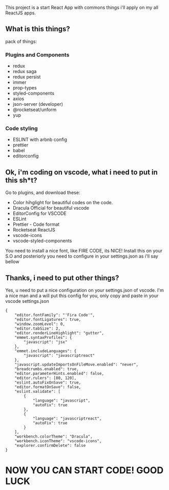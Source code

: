 This project is a start React App with commons things i'll apply on my all ReactJS apps.

## What is this things?

pack of things:

### Plugins and Components

- redux
- redux saga
- redux persist
- immer
- prop-types
- styled-components
- axios
- json-server (developer)
- @rocketseat/unform
- yup


### Code styling

- ESLINT with arbnb config
- prettier
- babel
- editorconfig

## Ok, i'm coding on vscode, what i need to put in this sh*t?

Go to plugins, and download these:

- Color hihglight for beautiful codes on the code.
- Dracula Official for beautiful vscode
- EditorConfig for VSCODE
- ESLint
- Prettier - Code format
- Rocketseat ReactJS
- vscode-icons
- vscode-styled-components

You need to install a nice font, like FIRE CODE, its NICE!
Install this on your S.O and posteriorly you need to configure in your settings.json as i'll say bellow


## Thanks, i need to put other things?

Yes, u need to put a nice configuration on your settings.json of vscode.
I'm a nice man and a will put this config for you, only copy and paste in your vscode settings.json

```
{
    "editor.fontFamily": "'Fira Code'",
    "editor.fontLigatures": true,
    "window.zoomLevel": 0,
    "editor.tabSize": 2,
    "editor.renderLineHighlight": "gutter",
    "emmet.syntaxProfiles": {
        "javascript": "jsx"
    },
    "emmet.includeLanguages": {
        "javascript": "javascriptreact"
    },
    "javascript.updateImportsOnFileMove.enabled": "never",
    "breadcrumbs.enabled": true,
    "editor.parameterHints.enabled": false,
    "editor.rulers": [80, 120],
    "eslint.autoFixOnSave": true,
    "editor.formatOnSave": false,
    "eslint.validate": [
        {
            "language": "javascript",
            "autoFix": true
        },
        {
            "language": "javascriptreact",
            "autoFix": true
        }
    ],
    "workbench.colorTheme": "Dracula",
    "workbench.iconTheme": "vscode-icons",
    "explorer.confirmDelete": false
}
```


# NOW YOU CAN START CODE! GOOD LUCK
